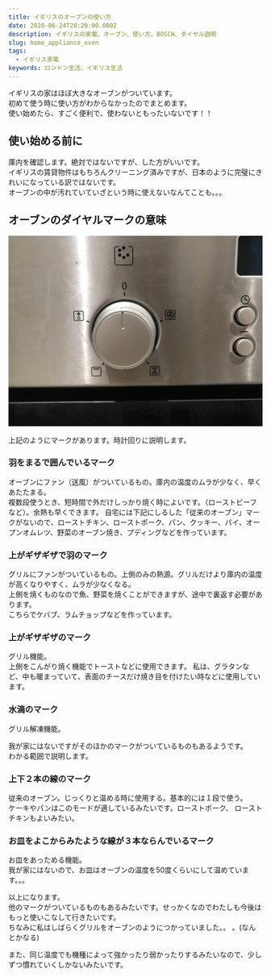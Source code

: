 ```yaml
---
title: イギリスのオーブンの使い方
date: 2020-06-24T20:20:00.000Z
description: イギリスの家電、オーブン、使い方、BOSCH、ダイヤル説明
slug: home_appliance_oven
tags:
  - イギリス家電
keywords: ロンドン生活、イギリス生活
---  
```


イギリスの家はほぼ大きなオーブンがついています。  
初めて使う時に使い方がわからなかったのでまとめます。  
使い始めたら、すごく便利で、使わないともったいないです！！  
  
## 使い始める前に  
庫内を確認します。絶対ではないですが、した方がいいです。  
イギリスの賃貸物件はもちろんクリーニング済みですが、日本のように完璧にきれいになっている訳ではないです。  
オーブンの中が汚れていていざという時に使えないなんてことも。。。  

## オーブンのダイヤルマークの意味  
![オーブンのダイヤル](IMG_1329.jpg)  

上記のようにマークがあります。時計回りに説明します。  

<!-- **羽をまるで囲んでいるマーク**   -->
### 羽をまるで囲んでいるマーク 
オーブンにファン（送風）がついているもの。庫内の温度のムラが少なく、早くあたたまる。    
複数段使うとき、短時間で外だけしっかり焼く時によいです。（ローストビーフなど）。余熱も早くできます。
自宅には下記にしるした「従来のオーブン」マークがないので、ローストチキン、ローストポーク、パン、クッキー、パイ、オープンオムレツ、野菜のオーブン焼き、プディングなどを作っています。  

### 上がギザギザで羽のマーク  
グリルにファンがついているもの。上側のみの熱源。グリルだけより庫内の温度が高くなりやすく、ムラが少なくなる。  
上側を焼くものなので魚、野菜を焼くことができますが、途中で裏返す必要があります。    
こちらでケバブ、ラムチョップなどを作っています。  

### 上がギザギザのマーク  
グリル機能。  
上側をこんがり焼く機能でトーストなどに使用できます。 
私は、グラタンなど、中も暖まっていて、表面のチースだけ焼き目を付けたい時などに使用しています。 

### 水滴のマーク
グリル解凍機能。  

我が家にはないですがそのほかのマークがついているものもあるようです。  
わかる範囲で説明します。  

### 上下２本の線のマーク  
従来のオーブン。じっくりと温める時に使用する。基本的には１段で使う。    
ケーキやパンはこのモードが適しているみたいです。ローストポーク、
ローストチキンもよいみたい。  

### お皿をよこからみたような線が３本ならんでいるマーク  
お皿をあっためる機能。  
我が家にはないので、お皿はオーブンの温度を50度くらいにして温めています。。。


以上になります。  
他のマークがついているものもあるみたいです。せっかくなのでわたしも今後はもっと使いこなして行きたいです。  
ちなみに私はしばらくグリルをオーブンのようにつかっていました。。
。(なんとかなる)
  
また、同じ温度でも機種によって強かったり弱かったりするみたいなので、少しずつ慣れていくしかないみたいです。